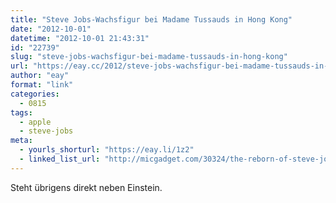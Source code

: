 ```yaml
---
title: "Steve Jobs-Wachsfigur bei Madame Tussauds in Hong Kong"
date: "2012-10-01"
datetime: "2012-10-01 21:43:31"
id: "22739"
slug: "steve-jobs-wachsfigur-bei-madame-tussauds-in-hong-kong"
url: "https://eay.cc/2012/steve-jobs-wachsfigur-bei-madame-tussauds-in-hong-kong/"
author: "eay"
format: "link"
categories:
  - 0815
tags:
  - apple
  - steve-jobs
meta:
  - yourls_shorturl: "https://eay.li/1z2"
  - linked_list_url: "http://micgadget.com/30324/the-reborn-of-steve-jobs-in-hong-kong-video/"
---
```


Steht übrigens direkt neben Einstein.
